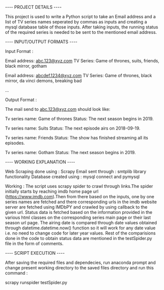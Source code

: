 ---- PROJECT DETAILS ----

This project is used to write a Python script to take an Email address and a list of TV series names seperated by commas as inputs and creating a mysql database table of those inputs.
After taking inputs, the running status of the required series is needed to be sent to the mentioned email address.


---- INPUT/OUTPUT FORMATS ----

Input Format :

Email address: abc.123@xyz.com
TV Series: Game of thrones, suits, friends, black mirror, gotham

Email address: abcdef.1234@xyz.com
TV Series: Game of thrones, black mirror, da vinci demons, breaking bad

...


Output Format :

The mail send to abc.123@xyz.com should look like:

Tv series name: Game of thrones
Status: The next season begins in 2019.

Tv series name: Suits
Status: The next episode airs on 2018-09-19.

Tv series name: Friends
Status: The show has finished streaming all its episodes.

Tv series name: Gotham
Status: The next season begins in 2019.



---- WORKING EXPLANATION ----

Web Scraping done using : Scrapy
Email sent through : smtplib library functionality
Database created using : mysql connect and pymysql 

Working : 
The script uses scrapy spider to crawl through links.The spider initially starts by reaching imdb home page url (https://www.imdb.com).Then from there based on the inputs, one by one series names are fetched and there corresponding urls in the imdb website server are fetched using IMDbPY and crawled by using callback to the given url.
Status data is fetched based on the information provided in the various html classes on the corresponding series main page or their last season url page.
The airing date is compared through date values obtained through datetime.datetime.now() function so it will work for any date value i.e. no need to change code for later year values.
Rest of the comparisions done in the code to obtain status data are mentioned in the testSpider.py file in the form of comments.


---- SCRIPT EXECUTION ----

After saving the required files and dependecies, run anaconda prompt and change present working directory to the saved files directory and run this command :

scrapy runspider testSpider.py



